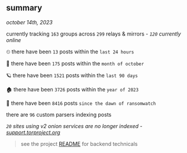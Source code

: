 
## summary
_october 14th, 2023_

currently tracking `163` groups across `299` relays & mirrors - _`120` currently online_

⏲ there have been `13` posts within the `last 24 hours`

🦈 there have been `175` posts within the `month of october`

🪐 there have been `1521` posts within the `last 90 days`

🏚 there have been `3726` posts within the `year of 2023`

🦕 there have been `8416` posts `since the dawn of ransomwatch`

there are `96` custom parsers indexing posts

_`20` sites using v2 onion services are no longer indexed - [support.torproject.org](https://support.torproject.org/onionservices/v2-deprecation/)_

> see the project [README](https://github.com/joshhighet/ransomwatch#ransomwatch--) for backend technicals

